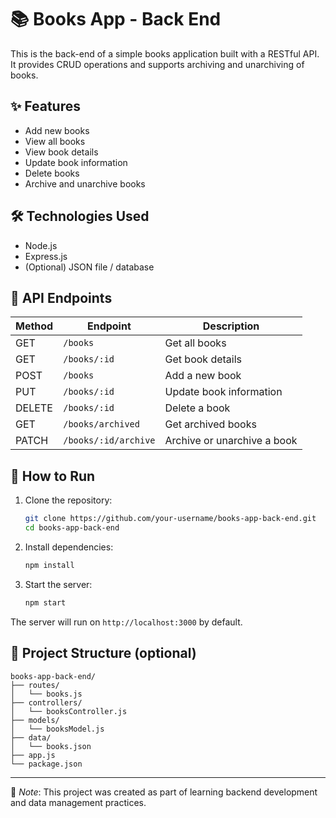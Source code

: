 
# 📚 Books App - Back End

This is the back-end of a simple books application built with a RESTful API. It provides CRUD operations and supports archiving and unarchiving of books.

## ✨ Features
- Add new books
- View all books
- View book details
- Update book information
- Delete books
- Archive and unarchive books

## 🛠️ Technologies Used
- Node.js
- Express.js
- (Optional) JSON file / database

## 🔧 API Endpoints

| Method | Endpoint              | Description                    |
|--------|-----------------------|--------------------------------|
| GET    | `/books`              | Get all books                  |
| GET    | `/books/:id`          | Get book details               |
| POST   | `/books`              | Add a new book                 |
| PUT    | `/books/:id`          | Update book information        |
| DELETE | `/books/:id`          | Delete a book                  |
| GET    | `/books/archived`     | Get archived books             |
| PATCH  | `/books/:id/archive`  | Archive or unarchive a book    |

## 🚀 How to Run

1. Clone the repository:
   ```bash
   git clone https://github.com/your-username/books-app-back-end.git
   cd books-app-back-end
   ```

2. Install dependencies:
   ```bash
   npm install
   ```

3. Start the server:
   ```bash
   npm start
   ```

The server will run on `http://localhost:3000` by default.

## 📂 Project Structure (optional)

```
books-app-back-end/
├── routes/
│   └── books.js
├── controllers/
│   └── booksController.js
├── models/
│   └── booksModel.js
├── data/
│   └── books.json
├── app.js
└── package.json
```

---

📌 *Note*: This project was created as part of learning backend development and data management practices.
